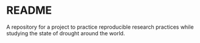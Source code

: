 # README
A repository for a project to practice reproducible research practices while studying the state of drought around the world.
